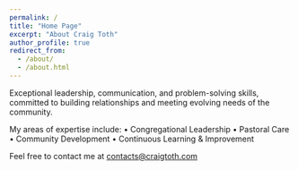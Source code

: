 ```yaml
---
permalink: /
title: "Home Page"
excerpt: "About Craig Toth"
author_profile: true
redirect_from:
  - /about/
  - /about.html
---
```


Exceptional leadership, communication, and problem-solving skills, committed to building relationships and meeting evolving needs of the community.

My areas of expertise include:
• Congregational Leadership
• Pastoral Care
• Community Development
• Continuous Learning & Improvement

Feel free to contact me at <contacts@craigtoth.com>
